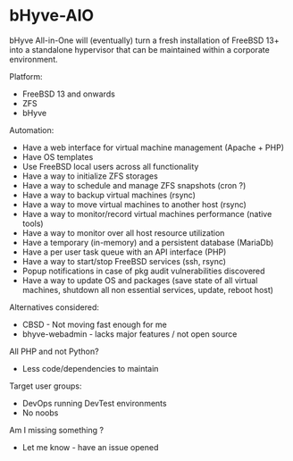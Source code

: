 # bHyve-AIO
bHyve All-in-One will (eventually) turn a fresh installation of FreeBSD 13+ into a standalone hypervisor that can be maintained within a corporate environment.

Platform: 
+ FreeBSD 13 and onwards
+ ZFS
+ bHyve

Automation:
+ Have a web interface for virtual machine management (Apache + PHP)
+ Have OS templates
+ Use FreeBSD local users across all functionality
+ Have a way to initialize ZFS storages
+ Have a way to schedule and manage ZFS snapshots (cron ?)
+ Have a way to backup virtual machines (rsync)
+ Have a way to move virtual machines to another host (rsync)
+ Have a way to monitor/record virtual machines performance (native tools)
+ Have a way to monitor over all host resource utilization 
+ Have a temporary (in-memory) and a persistent database (MariaDb)
+ Have a per user task queue with an API interface (PHP)
+ Have a way to start/stop FreeBSD services (ssh, rsync)
+ Popup notifications in case of pkg audit vulnerabilities discovered
+ Have a way to update OS and packages 
  (save state of all virtual machines, shutdown all non essential services, update, reboot host)

Alternatives considered:
+ CBSD - Not moving fast enough for me
+ bhyve-webadmin - lacks major features / not open source

All PHP and not Python?
+ Less code/dependencies to maintain

Target user groups:
+ DevOps running DevTest environments
+ No noobs

Am I missing something ?
+ Let me know - have an issue opened

